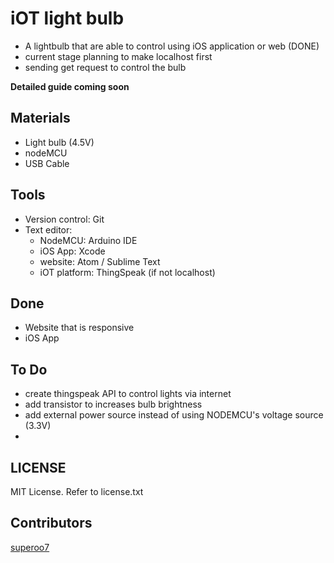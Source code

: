 # iOT light bulb
* A lightbulb that are able to control using iOS application or web (DONE)
* current stage planning to make localhost first
* sending get request to control the bulb

__Detailed guide coming soon__

## Materials
* Light bulb (4.5V)
* nodeMCU
* USB Cable

## Tools
* Version control: Git
* Text editor:
	* NodeMCU: Arduino IDE
	* iOS App: Xcode
	* website: Atom / Sublime Text
	* iOT platform: ThingSpeak (if not localhost)

## Done
* Website that is responsive
* iOS App 

## To Do
* create thingspeak API to control lights via internet
* add transistor to increases bulb brightness
* add external power source instead of using NODEMCU's voltage source (3.3V)
* 

## LICENSE
MIT License. Refer to license.txt

## Contributors
[superoo7](http://superoo7.com)

